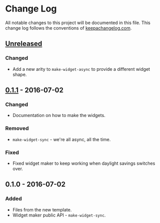 # Change Log
All notable changes to this project will be documented in this file. This change log follows the conventions of [keepachangelog.com](http://keepachangelog.com/).

## [Unreleased]
### Changed
- Add a new arity to `make-widget-async` to provide a different widget shape.

## [0.1.1] - 2016-07-02
### Changed
- Documentation on how to make the widgets.

### Removed
- `make-widget-sync` - we're all async, all the time.

### Fixed
- Fixed widget maker to keep working when daylight savings switches over.

## 0.1.0 - 2016-07-02
### Added
- Files from the new template.
- Widget maker public API - `make-widget-sync`.

[Unreleased]: https://github.com/your-name/cljapplied/compare/0.1.1...HEAD
[0.1.1]: https://github.com/your-name/cljapplied/compare/0.1.0...0.1.1
